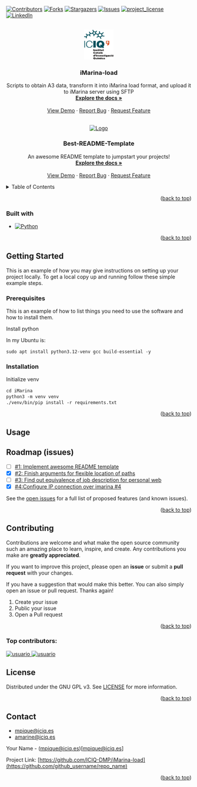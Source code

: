 <a id="readme-top"></a>


<!-- PROJECT SHIELDS -->
<!--
*** I'm using markdown "reference style" links for readability.
*** Reference links are enclosed in brackets [ ] instead of parentheses ( ).
*** See the bottom of this document for the declaration of the reference variables
*** for contributors-url, forks-url, etc. This is an optional, concise syntax you may use.
*** https://www.markdownguide.org/basic-syntax/#reference-style-links
-->
[![Contributors][contributors-shield]][contributors-url]
[![Forks][forks-shield]][forks-url]
[![Stargazers][stars-shield]][stars-url]
[![Issues][issues-shield]][issues-url]
[![project_license][license-shield]][license-url]
[![LinkedIn][linkedin-shield]][linkedin-url]






[forks-url]: https://github.com/ICIQ-DMP/iMarina-load/forks
[forks-url]: https://img.shields.io/badge/Forks-blue?style=for-the-badge&logo=github&logoColor=white



[stars-url]: https://github.com/ICIQ-DMP/iMarina-load/stargazers
[stars-shield]: https://img.shields.io/badge/Stars-yellow?style=for-the-badge&logo=github&logoColor=white


[issues-url]: https://github.com/ICIQ-DMP/iMarina-load/issues
[issues-url]: https://img.shields.io/badge/Issues-red?style=for-the-badge&logo=github&logoColor=white

[license-shield]: https://img.shields.io/badge/License-MIT-green?style=for-the-badge&logo=github
[license-url]: https://github.com/ICIQ-DMP/iMarina-load/blob/master/LICENSE







<!-- PROJECT LOGO -->
<br />
<div align="center">
  <a href="[https://github.com/github_username/repo_name](https://github.com/ICIQ-DMP/iMarina-load)">
    <img src="images/logo_iciq.png" alt="Logo" width="80" height="80">
  </a>

<h3 align="center">iMarina-load</h3>

  <p align="center">
    Scripts to obtain A3 data, transform it into iMarina load format, and upload it to iMarina server using SFTP
    <br />
    <a href="https://iciq-dmp.github.io/"><strong>Explore the docs »</strong></a>
    <br />
    <br />
    <a href="https://github.com/ICIQ-DMP/iMarina-load">View Demo</a>
    &middot;
    <a href="https://github.com/ICIQ-DMP/iMarina-load/issues/new?labels=bug&template=bug-report---.md">Report Bug</a>
    &middot;
    <a href="https://github.com/ICIQ-DMP/iMarina-load/issues/new?labels=enhancement&template=feature-request---.md">Request Feature</a>
  </p>
</div>


<!-- PROJECT LOGO -->
<br />
<div align="center">
  <a href="https://github.com/othneildrew/Best-README-Template">
    <img src="images/logo.png" alt="Logo" width="80" height="80">
  </a>

  <h3 align="center">Best-README-Template</h3>

  <p align="center">
    An awesome README template to jumpstart your projects!
    <br />
    <a href="https://github.com/othneildrew/Best-README-Template"><strong>Explore the docs »</strong></a>
    <br />
    <br />
    <a href="https://github.com/othneildrew/Best-README-Template">View Demo</a>
    &middot;
    <a href="https://github.com/othneildrew/Best-README-Template/issues/new?labels=bug&template=bug-report---.md">Report Bug</a>
    &middot;
    <a href="https://github.com/othneildrew/Best-README-Template/issues/new?labels=enhancement&template=feature-request---.md">Request Feature</a>
  </p>
</div>





<!-- TABLE OF CONTENTS -->
<details>

  <summary>Table of Contents</summary>
<ol>
<li>
    <a href="#about-the-project">About The Project</a>
<ul>
    <li><a href="#built-with">Built With</a></li>
    
</ul> 

  
</li>
 <li>
<a href="#getting-started">Getting Started</a>

<ul>
     <li><a href="#prerequisites">Prerequisites</a></li>
     <li><a href="#installation">Installation</a></li>
     
  
</ul>

 </li>

 <li><a href="#usage">Usage</a></li>
 <li><a href="#roadmap">Roadmap</a></li>
 <li><a href="#contributing">Contributing</a></li>
 <li><a href="#license">License</a></li>
 <li><a href="#contact">Contact</a></li>
  
</ol>
  
</details>






  





<!-- ABOUT THE PROJECT -->

 

<p align="right">(<a href="#readme-top">back to top</a>)</p>


### Built with

* [![Python][Python]][Python-url]


<p align="right">(<a href="#readme-top">back to top</a>)</p>



<!-- GETTING STARTED -->
## Getting Started

This is an example of how you may give instructions on setting up your project locally.
To get a local copy up and running follow these simple example steps.

### Prerequisites

This is an example of how to list things you need to use the software and how to install them.

Install python

In my Ubuntu is:

```shell
sudo apt install python3.12-venv gcc build-essential -y
```

### Installation

Initialize venv

```shell
cd iMarina
python3 -m venv venv
./venv/bin/pip install -r requirements.txt 
```

<p align="right">(<a href="#readme-top">back to top</a>)</p>



## Usage





<!-- ROADMAP for issues -->
## Roadmap (issues)

- [ ] [#1: Implement awesome README template](https://github.com/ICIQ-DMP/iMarina-load/issues/1) 
- [x] [#2: Finish arguments for flexible location of paths](https://github.com/ICIQ-DMP/iMarina-load/issues/2)
- [ ] [#3: Find out equivalence of job description for personal web](https://github.com/ICIQ-DMP/iMarina-load/issues/3)
- [x] [#4:Configure IP connection over imarina #4 ](https://github.com/ICIQ-DMP/iMarina-load/issues/4)

See the [open issues](https://github.com/ICIQ-DMP/iMarina-load) for a full list of proposed features (and known issues).

<p align="right">(<a href="#readme-top">back to top</a>)</p>



<!-- CONTRIBUTING -->
## Contributing

Contributions are welcome and what make the open source community such an amazing place to learn, inspire, and create. Any contributions you make are **greatly appreciated**.

If you want to improve this project, please open an **issue** or submit a **pull request** with your changes.

If you have a suggestion that would make this better.
You can also simply open an issue or pull request.
Thanks again!

1. Create your issue
2. Public your issue
3. Open a Pull request

<p align="right">(<a href="#readme-top">back to top</a>)</p>

### Top contributors:

<a href="https://github.com/AleixMT">
   <img src="https://avatars.githubusercontent.com/AleixMT" width="80px" alt="usuario"/>
</a>

<a href="https://github.com/MARIO31XD">
   <img src="https://avatars.githubusercontent.com/MARIO31XD" width="80px" alt="usuario"/>
</a>



<!-- LICENSE -->
## License

Distributed under the GNU GPL v3. See [LICENSE](https://github.com/ICIQ-DMP/iMarina-load/blob/master/LICENSE) for more information.

<p align="right">(<a href="#readme-top">back to top</a>)</p>



<!-- CONTACT -->
## Contact

- mpique@iciq.es
- amarine@iciq.es


Your Name - (mpique@iciq.es)[mpique@iciq.es]

Project Link: [https://github.com/ICIQ-DMP/iMarina-load](https://github.com/github_username/repo_name)

<p align="right">(<a href="#readme-top">back to top</a>)</p>



<!-- MARKDOWN LINKS & IMAGES -->
<!-- https://www.markdownguide.org/basic-syntax/#reference-style-links -->
[contributors-shield]: https://img.shields.io/github/contributors/ICIQ-DMP/iMarina-load.svg?style=for-the-badge
[contributors-url]: https://github.com/ICIQ-DMP/iMarina-load/graphs/contributors
[forks-shield]: https://img.shields.io/github/forks/github_username/repo_name.svg?style=for-the-badge
[forks-url]: https://github.com/github_username/repo_name/network/members
[stars-shield]: https://img.shields.io/github/stars/github_username/repo_name.svg?style=for-the-badge
[stars-url]: https://github.com/github_username/repo_name/stargazers
[issues-shield]: https://img.shields.io/github/issues/github_username/repo_name.svg?style=for-the-badge
[issues-url]: https://github.com/github_username/repo_name/issues
[license-shield]: https://img.shields.io/github/license/github_username/repo_name.svg?style=for-the-badge
[license-url]: https://github.com/github_username/repo_name/blob/master/LICENSE.txt
[linkedin-shield]: https://img.shields.io/badge/LinkedIn-blue?style=for-the-badge&logo=linkedin&logoColor=white
[linkedin-url]: https://es.linkedin.com/company/iciq



[product-screenshot]: images/screenshot.png

[Python]: https://img.shields.io/badge/python-3670A0?style=for-the-badge&logo=python&logoColor=ffdd54
[Python-url]: https://www.python.org/
